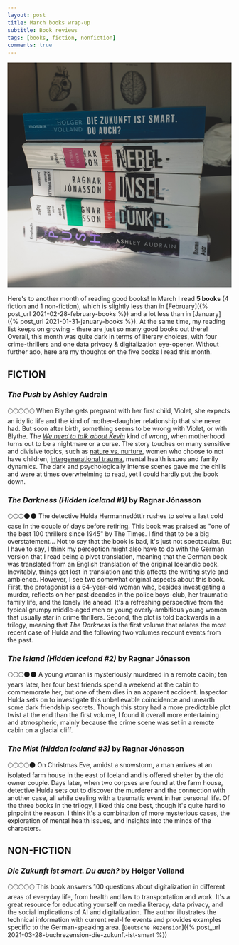 ```yaml
---
layout: post
title: March books wrap-up
subtitle: Book reviews
tags: [books, fiction, nonfiction]
comments: true
---
```


![cover](../assets/img/MarchBooks.jpg)

Here's to another month of reading good books! In March I read **5 books** (4 fiction and 1 non-fiction), which is slightly less than in [February]({% post_url 2021-02-28-february-books %}) and a lot less than in [January]({% post_url 2021-01-31-january-books %}). At the same time, my reading list keeps on growing - there are just so many good books out there! Overall, this month was quite dark in terms of literary choices, with four crime-thrillers and one data privacy & digitalization eye-opener. Without further ado, here are my thoughts on the five books I read this month.

## FICTION

### *The Push* by Ashley Audrain
🌕🌕🌕🌕🌕 When Blythe gets pregnant with her first child, Violet, she expects an idyllic life and the kind of mother-daughter relationship that she never had. But soon after birth, something seems to be wrong with Violet, or with Blythe. The [*We need to talk about Kevin*](https://www.goodreads.com/book/show/80660.We_Need_to_Talk_About_Kevin?ac=1&from_search=true&qid=2l2tO7ep3A&rank=1) kind of wrong, when motherhood turns out to be a nightmare or a curse. The story touches on many sensitive and divisive topics, such as [nature vs. nurture](https://en.wikipedia.org/wiki/Nature_versus_nurture), women who choose to not have children, [intergenerational trauma](https://en.wikipedia.org/wiki/Transgenerational_trauma), mental health issues and family dynamics. The dark and psychologically intense scenes gave me the chills and were at times overwhelming to read, yet I could hardly put the book down.

### *The Darkness (Hidden Iceland #1)* by Ragnar Jónasson
🌕🌕🌕🌑🌑 The detective Hulda Hermannsdóttir rushes to solve a last cold case in the couple of days before retiring. This book was praised as "one of the best 100 thrillers since 1945" by The Times. I find that to be a big overstatement... Not to say that the book is bad, it's just not spectacular. But I have to say, I think my perception might also have to do with the German version that I read being a pivot translation, meaning that the German book was translated from an English translation of the original Icelandic book. Inevitably, things get lost in translation and this affects the writing style and ambience. However, I see two somewhat original aspects about this book. First, the protagonist is a 64-year-old woman who, besides investigating a murder, reflects on her past decades in the police boys-club, her traumatic family life, and the lonely life ahead. It's a refreshing perspective from the typical grumpy middle-aged men or young overly-ambitious young women that usually star in crime thrillers. Second, the plot is told backwards in a trilogy, meaning that *The Darkness* is the first volume that relates the most recent case of Hulda and the following two volumes recount events from the past. 

### *The Island (Hidden Iceland #2)* by Ragnar Jónasson
🌕🌕🌕🌑🌑 A young woman is mysteriously murdered in a remote cabin; ten years later, her four best friends spend a weekend at the cabin to commemorate her, but one of them dies in an apparent accident. Inspector Hulda sets on to investigate this unbelievable coincidence and unearth some dark friendship secrets. Though this story had a more predictable plot twist at the end than the first volume, I found it overall more entertaining and atmospheric, mainly because the crime scene was set in a remote cabin on a glacial cliff.

### *The Mist (Hidden Iceland #3)* by Ragnar Jónasson
🌕🌕🌕🌕🌑 On Christmas Eve, amidst a snowstorm, a man arrives at an isolated farm house in the east of Iceland and is offered shelter by the old owner couple. Days later, when two corpses are found at the farm house, detective Hulda sets out to discover the murderer and the connection with another case, all while dealing with a traumatic event in her personal life. Of the three books in the trilogy, I liked this one best, though it's quite hard to pinpoint the reason. I think it's a combination of more mysterious cases, the exploration of mental health issues, and insights into the minds of the characters. 

## NON-FICTION
### *Die Zukunft ist smart. Du auch?* by Holger Volland
🌕🌕🌕🌕🌕 This book answers 100 questions about digitalization in different areas of everyday life, from health and law to transportation and work. It's a great resource for educating yourself on media literacy, data privacy, and the social implications of AI and digitalization. The author illustrates the technical information with current real-life events and provides examples specific to the German-speaking area.
[`Deutsche Rezension`]({% post_url 2021-03-28-buchrezension-die-zukunft-ist-smart %})
